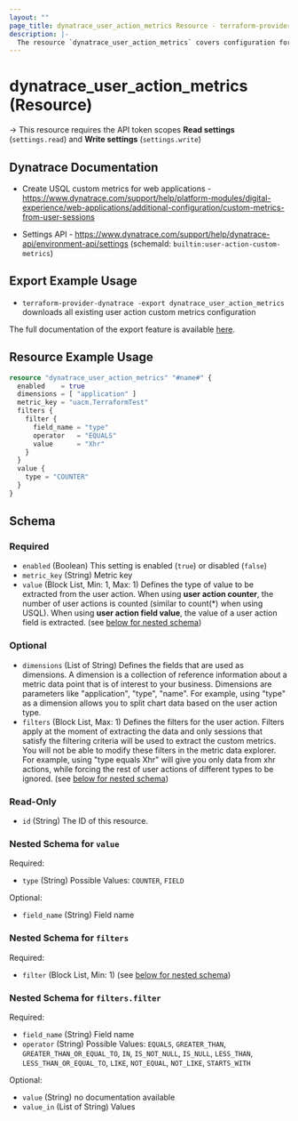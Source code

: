 ```yaml
---
layout: ""
page_title: dynatrace_user_action_metrics Resource - terraform-provider-dynatrace"
description: |-
  The resource `dynatrace_user_action_metrics` covers configuration for user action custom metrics
---
```


# dynatrace_user_action_metrics (Resource)

-> This resource requires the API token scopes **Read settings** (`settings.read`) and **Write settings** (`settings.write`)

## Dynatrace Documentation

- Create USQL custom metrics for web applications - https://www.dynatrace.com/support/help/platform-modules/digital-experience/web-applications/additional-configuration/custom-metrics-from-user-sessions

- Settings API - https://www.dynatrace.com/support/help/dynatrace-api/environment-api/settings (schemaId: `builtin:user-action-custom-metrics`)

## Export Example Usage

- `terraform-provider-dynatrace -export dynatrace_user_action_metrics` downloads all existing user action custom metrics configuration

The full documentation of the export feature is available [here](https://registry.terraform.io/providers/dynatrace-oss/dynatrace/latest/docs/guides/export-v2).

## Resource Example Usage

```terraform
resource "dynatrace_user_action_metrics" "#name#" {
  enabled    = true
  dimensions = [ "application" ]
  metric_key = "uacm.TerraformTest"
  filters {
    filter {
      field_name = "type"
      operator   = "EQUALS"
      value      = "Xhr"
    }
  }
  value {
    type = "COUNTER"
  }
}
```

<!-- schema generated by tfplugindocs -->
## Schema

### Required

- `enabled` (Boolean) This setting is enabled (`true`) or disabled (`false`)
- `metric_key` (String) Metric key
- `value` (Block List, Min: 1, Max: 1) Defines the type of value to be extracted from the user action. When using **user action counter**, the number of user actions is counted (similar to count(*) when using USQL). When using **user action field value**, the value of a user action field is extracted. (see [below for nested schema](#nestedblock--value))

### Optional

- `dimensions` (List of String) Defines the fields that are used as dimensions. A dimension is a collection of reference information about a metric data point that is of interest to your business. Dimensions are parameters like "application", "type", "name". For example, using "type" as a dimension allows you to split chart data based on the user action type.
- `filters` (Block List, Max: 1) Defines the filters for the user action. Filters apply at the moment of extracting the data and only sessions that satisfy the filtering criteria will be used to extract the custom metrics. You will not be able to modify these filters in the metric data explorer. For example, using "type equals Xhr" will give you only data from xhr actions, while forcing the rest of user actions of different types to be ignored. (see [below for nested schema](#nestedblock--filters))

### Read-Only

- `id` (String) The ID of this resource.

<a id="nestedblock--value"></a>
### Nested Schema for `value`

Required:

- `type` (String) Possible Values: `COUNTER`, `FIELD`

Optional:

- `field_name` (String) Field name


<a id="nestedblock--filters"></a>
### Nested Schema for `filters`

Required:

- `filter` (Block List, Min: 1) (see [below for nested schema](#nestedblock--filters--filter))

<a id="nestedblock--filters--filter"></a>
### Nested Schema for `filters.filter`

Required:

- `field_name` (String) Field name
- `operator` (String) Possible Values: `EQUALS`, `GREATER_THAN`, `GREATER_THAN_OR_EQUAL_TO`, `IN`, `IS_NOT_NULL`, `IS_NULL`, `LESS_THAN`, `LESS_THAN_OR_EQUAL_TO`, `LIKE`, `NOT_EQUAL`, `NOT_LIKE`, `STARTS_WITH`

Optional:

- `value` (String) no documentation available
- `value_in` (List of String) Values
 